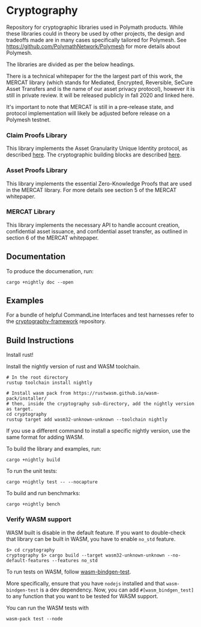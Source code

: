# Cryptography
Repository for cryptographic libraries used in Polymath products. While these libraries could in theory be used by other projects, the design and tradeoffs made are in many cases specifically tailored for Polymesh. See https://github.com/PolymathNetwork/Polymesh for more details about Polymesh.

The libraries are divided as per the below headings.

There is a technical whitepaper for the the largest part of this work, the MERCAT library (which stands for Mediated, Encrypted, Reversible, SeCure Asset Transfers and is the name of our asset privacy protocol), however it is still in private review. It will be released publicly in fall 2020 and linked here. 

It's important to note that MERCAT is still in a pre-release state, and protocol implementation will likely be adjusted before release on a Polymesh testnet.

### Claim Proofs Library
This library implements the Asset Granularity Unique Identity protocol, as described [here][wiki_main_design]. The cryptographic building blocks are described [here][wiki_crypto_design].

### Asset Proofs Library
This library implements the essential Zero-Knowledge Proofs that are used in the MERCAT library. For more details see section 5 of the MERCAT whitepaper.

### MERCAT Library
This library implements the necessary API to handle account creation, confidential asset issuance, and confidential asset transfer, as outlined in section 6 of the MERCAT whitepaper.

## Documentation
To produce the documenation, run:
```
cargo +nightly doc --open
```

## Examples
For a bundle of helpful CommandLine Interfaces and test harnesses refer to the [cryptography-framework][cryptography-framework] repository.

## Build Instructions

Install rust!

Install the nightly version of rust and WASM toolchain.
```
# In the root directory
rustup toolchain install nightly

# Install wasm pack from https://rustwasm.github.io/wasm-pack/installer/
# then, inside the cryptography sub-directory, add the nightly version as target.
cd cryptography
rustup target add wasm32-unknown-unknown --toolchain nightly
```

If you use a different command to install a specific nightly version, use the same format for adding WASM.

To build the library and examples, run:
```
cargo +nightly build
```

To run the unit tests:
```
cargo +nightly test -- --nocapture
```

To build and run benchmarks:
```
cargo +nightly bench
```

### Verify WASM support

WASM built is disable in the default feature. If you want to double-check that library can be built
in WASM, you have to enable `no_std` feature.

```
$> cd cryptography
cryptography $> cargo build --target wasm32-unknown-unknown --no-default-features --features no_std
```

To run tests on WASM, follow [wasm-bindgen-test][wasm-bindgen-test].

More specifically, ensure that you have `nodejs` installed and that `wasm-bindgen-test` is a dev dependency.
Now, you can add `#[wasm_bindgen_test]` to any function that you want to be tested for WASM support.

You can run the WASM tests with
```
wasm-pack test --node
```

[wasm-bindgen-test]: https://rustwasm.github.io/docs/wasm-bindgen/wasm-bindgen-test/usage.html
[wiki_main_design]: https://polymath.atlassian.net/wiki/spaces/PC/pages/172523576/Asset+Granularity+Unique+Identity
[wiki_crypto_design]: https://polymath.atlassian.net/wiki/spaces/CE/pages/202571817/Claim+Proof+Prototype
[cryptography-framework]: https://github.com/PolymathNetwork/crypto-framework
